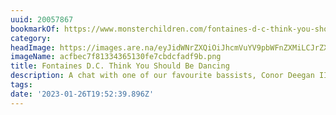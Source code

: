 ```yaml
---
uuid: 20057867
bookmarkOf: https://www.monsterchildren.com/fontaines-d-c-think-you-should-be-dancing/
category: 
headImage: https://images.are.na/eyJidWNrZXQiOiJhcmVuYV9pbWFnZXMiLCJrZXkiOiIyMDA1Nzg2Ny9vcmlnaW5hbF9hY2ZiZWM3ZjgxMzM0MzY1MTMwZmU3Y2JkY2ZhZGY5Yi5wbmciLCJlZGl0cyI6eyJyZXNpemUiOnsid2lkdGgiOjEyMDAsImhlaWdodCI6MTIwMCwiZml0IjoiaW5zaWRlIiwid2l0aG91dEVubGFyZ2VtZW50Ijp0cnVlfSwid2VicCI6eyJxdWFsaXR5Ijo5MH0sImpwZWciOnsicXVhbGl0eSI6OTB9LCJyb3RhdGUiOm51bGx9fQ==?bc=0
imageName: acfbec7f81334365130fe7cbdcfadf9b.png
title: Fontaines D.C. Think You Should Be Dancing
description: A chat with one of our favourite bassists, Conor Deegan III.
tags: 
date: '2023-01-26T19:52:39.896Z'
---
```

